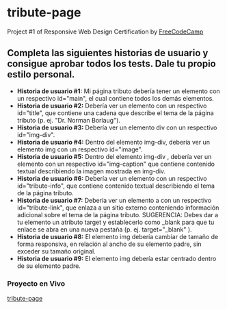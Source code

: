 # tribute-page
Project #1 of Responsive Web Design Certification by [FreeCodeCamp](https://FreeCodeCamp.org)

## Completa las siguientes historias de usuario y consigue aprobar todos los tests. Dale tu propio estilo personal.  

- **Historia de usuario #1:** Mi página tributo debería tener un elemento con un respectivo id="main", el cual contiene todos los demás elementos.
- **Historia de usuario #2:** Debería ver un elemento con un respectivo id="title", que contiene una cadena que describe el tema de la página tributo
(p. ej. "Dr. Norman Borlaug").
- **Historia de usuario #3:** Debería ver un elemento div con un respectivo id="img-div".
- **Historia de usuario #4:** Dentro del elemento img-div, debería ver un elemento img con un respectivo id="image".
- **Historia de usuario #5:** Dentro del elemento img-div , debería ver un elemento con un respectivo id="img-caption" que 
contiene contenido textual describiendo la imagen mostrada en img-div.
- **Historia de usuario #6:** Debería ver un elemento con un respectivo id="tribute-info", que contiene contenido textual describiendo el tema de la página tributo.
- **Historia de usuario #7:** Debería ver un elemento a con un respectivo id="tribute-link", que enlaza a un sitio externo conteniendo información adicional sobre el tema de la página tributo. SUGERENCIA: Debes dar a tu elemento un atributo target y establecerlo como _blank para que tu enlace se abra en una nueva pestaña (p. ej. target="_blank" ).
- **Historia de usuario #8:** El elemento img debería cambiar de tamaño de forma responsiva, en relación al ancho de su elemento padre, sin exceder su tamaño original.
- **Historia de usuario #9:** El elemento img debería estar centrado dentro de su elemento padre.

### Proyecto en Vivo 
[tribute-page](https://devmmanuel.github.io/tribute-page/)

